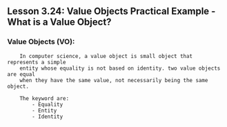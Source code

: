 ## Lesson 3.24: Value Objects Practical Example - What is a Value Object?

### Value Objects (VO):

```text
    In computer science, a value object is small object that represents a simple
    entity whose equality is not based on identity. two value objects are equal
    when they have the same value, not necessarily being the same object.
    
    The keyword are:
        - Equality
        - Entity
        - Identity
```